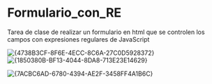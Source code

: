 # Formulario_con_RE
Tarea de clase de realizar un formulario en html que se controlen los campos con expresiones regulares de JavaScript

![{4738B3CF-8F6E-4ECC-8C6A-27C0D5928372}](https://github.com/user-attachments/assets/0e54bcf6-fb23-43f8-8267-f2e90771ca7f)
![{1850380B-BF13-4044-8DA8-713E23E14629}](https://github.com/user-attachments/assets/1aa1c01e-547f-432c-88ff-786a583566d6)

![{7ACBC6AD-6780-4394-AE2F-3458FF4A1B6C}](https://github.com/user-attachments/assets/51261b0d-08b0-4ac4-ab77-a66eea2d42ff)
